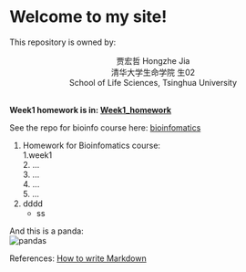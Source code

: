 # Welcome to my site!


This repository is owned by:  
<center>
贾宏哲 Hongzhe Jia<br>
清华大学生命学院 生02<br>
School of Life Sciences, Tsinghua University<br>
	
</center><br>




**Week1 homework is in: [Week1_homework](https://hexadra.github.io/bioinfo/Week1_homework.html)**  



See the repo for bioinfo course here:
[bioinfomatics](https://github.com/Hexadra/bioinfo)



 
1. Homework for Bioinfomatics course:    
	1.week1  
	2. ...  
	3. ...   
	4. ...  
	5. ...  
3. dddd   
	* ss

And this is a panda:  
![pandas](https://wallpapertag.com/wallpaper/full/c/e/5/230888-cute-tumblr-wallpapers-2560x1600-for-android-tablet.jpg "panda")



References:
[How to write Markdown](https://github.com/adam-p/markdown-here/wiki/Markdown-Cheatsheet)
